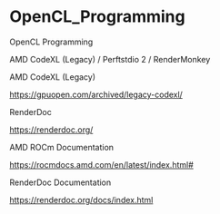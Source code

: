 # OpenCL_Programming
OpenCL Programming

AMD CodeXL (Legacy) / Perftstdio 2 / RenderMonkey

AMD CodeXL (Legacy)

https://gpuopen.com/archived/legacy-codexl/

RenderDoc

https://renderdoc.org/

AMD ROCm Documentation

https://rocmdocs.amd.com/en/latest/index.html#

RenderDoc Documentation

https://renderdoc.org/docs/index.html
